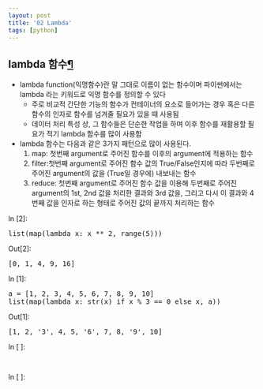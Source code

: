 ```yaml
---
layout: post
title: '02 Lambda'
tags: [python]
---
```


<div class="cell border-box-sizing text_cell rendered">
<div class="prompt input_prompt">
</div>
<div class="inner_cell">
<div class="text_cell_render border-box-sizing rendered_html">
<h2 id="lambda-&#54632;&#49688;">lambda &#54632;&#49688;<a class="anchor-link" href="#lambda-&#54632;&#49688;">&#182;</a></h2><ul>
<li>lambda function(익명함수)란 말 그대로 이름이 없는 함수이며 파이썬에서는 lambda 라는 키워드로 익명 함수를 정의할 수 있다<ul>
<li>주로 비교적 간단한 기능의 함수가 컨테이너의 요소로 들어가는 경우 혹은 다른 함수의 인자로 함수를 넘겨줄 필요가 있을 때 사용됨</li>
<li>데이터 처리 특성 상, 그 함수들은 단순한 작업을 하며 이후 함수를 재활용할 필요가 적기 lambda 함수를 많이 사용함</li>
</ul>
</li>
<li>lambda 함수는 다음과 같은 3가지 패턴으로 많이 사용된다.<ol>
<li>map: 첫번째 argument로 주어진 함수를 이후의 argument에 적용하는 함수</li>
<li>filter:첫번째 argument로 주어진 함수 값의 True/False인지에 따라 두번째로 주어진 argument의 값을 (True일 경우에) 내보내는 함수</li>
<li>reduce: 첫번째 argument로 주어진 함수 값을 이용해 두번째로 주어진 argument의 1st, 2nd 값을 처리한 결과와 3rd 값을, 그리고 다시 이 결과와 4번째 값을 인자로 하는 형태로 주어진 값의 끝까지 처리하는 함수</li>
</ol>
</li>
</ul>

</div>
</div>
</div>
<div class="cell border-box-sizing code_cell rendered">
<div class="input">
<div class="prompt input_prompt">In&nbsp;[2]:</div>
<div class="inner_cell">
    <div class="input_area">
<div class=" highlight hl-ipython3"><pre><span></span><span class="nb">list</span><span class="p">(</span><span class="nb">map</span><span class="p">(</span><span class="k">lambda</span> <span class="n">x</span><span class="p">:</span> <span class="n">x</span> <span class="o">**</span> <span class="mi">2</span><span class="p">,</span> <span class="nb">range</span><span class="p">(</span><span class="mi">5</span><span class="p">)))</span> 
</pre></div>

</div>
</div>
</div>

<div class="output_wrapper">
<div class="output">


<div class="output_area">
<div class="prompt output_prompt">Out[2]:</div>



<div class="output_text output_subarea output_execute_result">
<pre>[0, 1, 4, 9, 16]</pre>
</div>

</div>

</div>
</div>

</div>
<div class="cell border-box-sizing code_cell rendered">
<div class="input">
<div class="prompt input_prompt">In&nbsp;[1]:</div>
<div class="inner_cell">
    <div class="input_area">
<div class=" highlight hl-ipython3"><pre><span></span><span class="n">a</span> <span class="o">=</span> <span class="p">[</span><span class="mi">1</span><span class="p">,</span> <span class="mi">2</span><span class="p">,</span> <span class="mi">3</span><span class="p">,</span> <span class="mi">4</span><span class="p">,</span> <span class="mi">5</span><span class="p">,</span> <span class="mi">6</span><span class="p">,</span> <span class="mi">7</span><span class="p">,</span> <span class="mi">8</span><span class="p">,</span> <span class="mi">9</span><span class="p">,</span> <span class="mi">10</span><span class="p">]</span>
<span class="nb">list</span><span class="p">(</span><span class="nb">map</span><span class="p">(</span><span class="k">lambda</span> <span class="n">x</span><span class="p">:</span> <span class="nb">str</span><span class="p">(</span><span class="n">x</span><span class="p">)</span> <span class="k">if</span> <span class="n">x</span> <span class="o">%</span> <span class="mi">3</span> <span class="o">==</span> <span class="mi">0</span> <span class="k">else</span> <span class="n">x</span><span class="p">,</span> <span class="n">a</span><span class="p">))</span>
</pre></div>

</div>
</div>
</div>

<div class="output_wrapper">
<div class="output">


<div class="output_area">
<div class="prompt output_prompt">Out[1]:</div>



<div class="output_text output_subarea output_execute_result">
<pre>[1, 2, &#39;3&#39;, 4, 5, &#39;6&#39;, 7, 8, &#39;9&#39;, 10]</pre>
</div>

</div>

</div>
</div>

</div>
<div class="cell border-box-sizing code_cell rendered">
<div class="input">
<div class="prompt input_prompt">In&nbsp;[&nbsp;]:</div>
<div class="inner_cell">
    <div class="input_area">
<div class=" highlight hl-ipython3"><pre><span></span> 
</pre></div>

</div>
</div>
</div>

</div>
<div class="cell border-box-sizing code_cell rendered">
<div class="input">
<div class="prompt input_prompt">In&nbsp;[&nbsp;]:</div>
<div class="inner_cell">
    <div class="input_area">
<div class=" highlight hl-ipython3"><pre><span></span> 
</pre></div>

</div>
</div>
</div>

</div>
 

